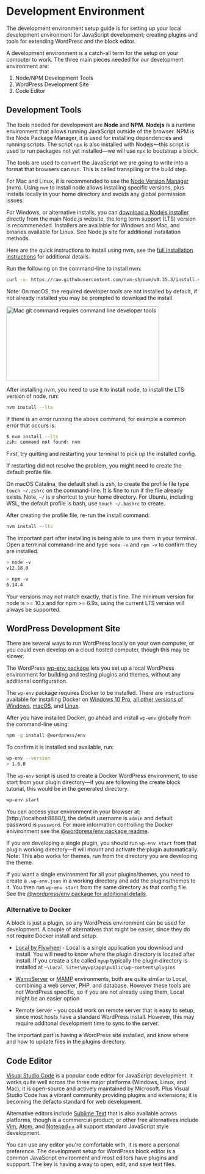 # Development Environment

The development environment setup guide is for setting up your local development environment for JavaScript development; creating plugins and tools for extending WordPress and the block editor.

A development environment is a catch-all term for the setup on your computer to work. The three main pieces needed for our development environment are:

1. Node/NPM Development Tools
2. WordPress Development Site
3. Code Editor

## Development Tools

The tools needed for development are **Node** and **NPM**. **Nodejs** is a runtime environment that allows running JavaScript outside of the browser. NPM is the Node Package Manager, it is used for installing dependencies and running scripts. The script `npx` is also installed with Nodejs—this script is used to run packages not yet installed—we will use `npx` to bootstrap a block.

The tools are used to convert the JavaScript we are going to write into a format that browsers can run. This is called transpiling or the build step.

For Mac and Linux, it is recommended to use the [Node Version Manager](https://github.com/nvm-sh/nvm) (nvm). Using `nvm` to install node allows installing specific versions, plus installs locally in your home directory and avoids any global permission issues.

For Windows, or alternative installs, you can [download a Nodejs installer](https://nodejs.org/en/download/) directly from the main Node.js website, the long term support (LTS) version is recommeneded. Installers are available for Windows and Mac, and binaries available for Linux. See Node.js site for additional installation methods.

Here are the quick instructions to install using nvm, see the [full installation instructions](https://github.com/nvm-sh/nvm#installing-and-updating) for additional details.

Run the following on the command-line to install nvm:

```sh
curl -o- https://raw.githubusercontent.com/nvm-sh/nvm/v0.35.3/install.sh | bash
```

Note: On macOS, the required developer tools are not installed by default, if not already installed you may be prompted to download the install.

<img src="https://developer.wordpress.org/files/2020/07/git-install-prompt.png" alt="Mac git command requies command line developer tools" width="400" height="195"/>

After installing nvm, you need to use it to install node, to install the LTS version of node, run:

```sh
nvm install --lts
```

If there is an error running the above command, for example a common error that occurs is:

```sh
$ nvm install --lts
zsh: command not found: nvm
```

First, try quitting and restarting your terminal to pick up the installed config.

If restarting did not resolve the problem, you might need to create the default profile file.

On macOS Catalina, the default shell is zsh, to create the profile file type `touch ~/.zshrc` on the command-line. It is fine to run if the file already exists. Note, `~/` is a shortcut to your home directory. For Ubuntu, including WSL, the default profile is bash, use `touch ~/.bashrc` to create.

After creating the profile file, re-run the install command:

```sh
nvm install --lts
```

The important part after installing is being able to use them in your terminal. Open a terminal command-line and type `node -v` and `npm -v` to confirm they are installed.

```sh
> node -v
v12.18.0

> npm -v
6.14.4
```

Your versions may not match exactly, that is fine. The minimum version for node is >= 10.x and for npm >= 6.9x, using the current LTS version will always be supported.

## WordPress Development Site

There are several ways to run WordPress locally on your own computer, or you could even develop on a cloud hosted computer, though this may be slower.

The WordPress [wp-env package](https://www.npmjs.com/package/@wordpress/env) lets you set up a local WordPress environment for building and testing plugins and themes, without any additional configuration.

The `wp-env` package requires Docker to be installed. There are instructions available for installing Docker on [Windows 10 Pro](https://docs.docker.com/docker-for-windows/install/), [all other versions of Windows](https://docs.docker.com/toolbox/toolbox_install_windows/), [macOS](https://docs.docker.com/docker-for-mac/install/), and [Linux](https://docs.docker.com/v17.12/install/linux/docker-ce/ubuntu/#install-using-the-convenience-script).

After you have installed Docker, go ahead and install `wp-env` globally from the command-line using:

```sh
npm -g install @wordpress/env
```

To confirm it is installed and available, run:

```sh
wp-env --version
> 1.6.0
```

The `wp-env` script is used to create a Docker WordPress environment, to use start from your plugin directory—if you are following the create block tutorial, this would be in the generated directory.

```sh
wp-env start
```

You can access your environment in your browser at: [http://localhost:8888/], the default username is `admin` and default password is `password`. For more information controlling the Docker enivironment see the [@wordpress/env package readme](https://github.com/WordPress/gutenberg/blob/master/packages/env/README.md).

If you are developing a single plugin, you should run `wp-env start` from that plugin working directory—it will mount and activate the plugin automatically. Note: This also works for themes, run from the directory you are developing the theme.

If you want a single environment for all your plugins/themes, you need to create a `.wp-env.json` in a working directory and add the plugins/themes to it. You then run `wp-env start` from the same directory as that config file. See the [@wordpress/env package for additional details](/packages/env/README.md#wp-envjson).

### Alternative to Docker

A block is just a plugin, so any WordPress environment can be used for development. A couple of alternatives that might be easier, since they do not require Docker install and setup.

-   [Local by Flywheel](https://localbyflywheel.com/) - Local is a single application you download and install. You will need to know where the plugin directory is located after install. If you create a site called `mywp` typically the plugin directory is installed at `~\Local Sites\mywp\app\public\wp-content\plugins`

-   [WampServer](http://www.wampserver.com/en/) or [MAMP](https://www.mamp.info/) environments, both are quite similar to Local, combining a web server, PHP, and database. However these tools are not WordPress specific, so if you are not already using them, Local might be an easier option

-   Remote server - you could work on remote server that is easy to setup, since most hosts have a standard WordPress install. However, this may require additonal development time to sync to the server.

The important part is having a WordPress site installed, and know where and how to update files in the plugins directory.

## Code Editor

[Visual Studio Code](https://code.visualstudio.com/) is a popular code editor for JavaScript development. It works quite well across the three major platforms (Windows, Linux, and Mac), it is open-source and actively maintained by Microsoft. Plus Visual Studio Code has a vibrant community providing plugins and extensions; it is becoming the defacto standard for web development.

Alternative editors include [Sublime Text](https://www.sublimetext.com/) that is also available across platforms, though is a commercial product; or other free alternatives include [Vim](https://www.vim.org/), [Atom](https://atom.io/), and [Notepad++](https://notepad-plus-plus.org/) all support standard JavaScript style development.

You can use any editor you're comfortable with, it is more a personal preference. The development setup for WordPress block editor is a common JavaScript environment and most editors have plugins and suppport. The key is having a way to open, edit, and save text files.
